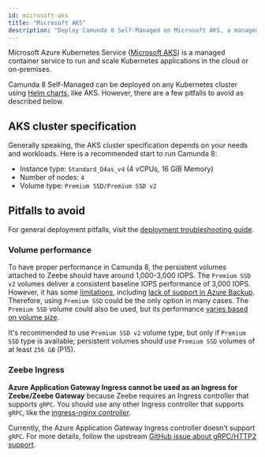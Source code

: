 ```yaml
---
id: microsoft-aks
title: "Microsoft AKS"
description: "Deploy Camunda 8 Self-Managed on Microsoft AKS, a managed container service to run and scale Kubernetes applications in the cloud or on-premises."
---
```


Microsoft Azure Kubernetes Service ([Microsoft AKS](https://azure.microsoft.com/en-us/products/kubernetes-service/))
is a managed container service to run and scale Kubernetes applications in the cloud or on-premises.

Camunda 8 Self-Managed can be deployed on any Kubernetes cluster using [Helm charts](../deploy.md), like AKS. However, there are a few pitfalls to avoid as described below.

## AKS cluster specification

Generally speaking, the AKS cluster specification depends on your needs and workloads.
Here is a recommended start to run Camunda 8:

- Instance type: `Standard_D4as_v4` (4 vCPUs, 16 GiB Memory)
- Number of nodes: `4`
- Volume type: `Premium SSD/Premium SSD v2`

## Pitfalls to avoid

For general deployment pitfalls, visit the [deployment troubleshooting guide](../../troubleshooting.md).

### Volume performance

To have proper performance in Camunda 8, the persistent volumes attached to Zeebe should have around 1,000-3,000 IOPS. The `Premium SSD v2` volumes deliver a consistent baseline IOPS performance
of 3,000 IOPS. However, it has some [limitations](https://learn.microsoft.com/en-us/azure/virtual-machines/disks-types#premium-ssd-v2-limitations), including [lack of support in Azure Backup](https://learn.microsoft.com/en-us/azure/backup/disk-backup-support-matrix#limitations). Therefore, using `Premium SSD` could be the only option in many cases.
The `Premium SSD` volume could also be used, but its performance
[varies based on volume size](https://learn.microsoft.com/en-us/azure/virtual-machines/disks-types#premium-ssds).

It's recommended to use `Premium SSD v2` volume type, but only if `Premium SSD` type is available; persistent volumes
should use `Premium SSD` volumes of at least `256 GB` (P15).

### Zeebe Ingress

**Azure Application Gateway Ingress cannot be used as an Ingress for Zeebe/Zeebe Gateway** because Zeebe requires an Ingress controller that supports `gRPC`. You should use any other Ingress controller that supports `gRPC`, like the [ingress-nginx controller](https://github.com/kubernetes/ingress-nginx).

Currently, the Azure Application Gateway Ingress controller doesn't support `gRPC`. For more details, follow the upstream [GitHub issue about gRPC/HTTP2 support](https://github.com/Azure/application-gateway-kubernetes-ingress/issues/1015).
